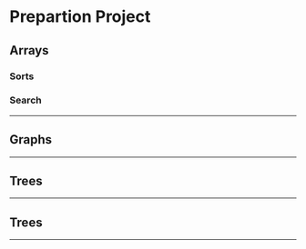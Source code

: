 # Prepartion Project
## Arrays

### Sorts

### Search

<hr />

## Graphs

<hr />

## Trees

<hr />

## Trees

<hr />
